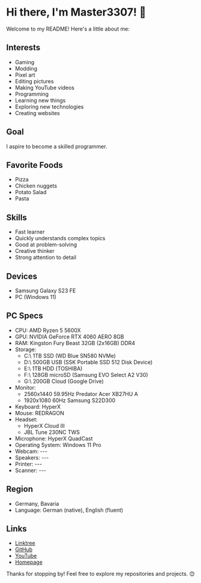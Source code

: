 # Hi there, I'm Master3307! 👋

Welcome to my README! Here's a little about me:

## Interests
- Gaming
- Modding
- Pixel art
- Editing pictures
- Making YouTube videos
- Programming
- Learning new things
- Exploring new technologies
- Creating websites

## Goal
I aspire to become a skilled programmer.

## Favorite Foods
- Pizza
- Chicken nuggets
- Potato Salad
- Pasta

## Skills
- Fast learner
- Quickly understands complex topics
- Good at problem-solving
- Creative thinker
- Strong attention to detail

## Devices
- Samsung Galaxy S23 FE
- PC (Windows 11)

## PC Specs
- CPU: AMD Ryzen 5 5600X
- GPU: NVIDIA GeForce RTX 4060 AERO 8GB
- RAM: Kingston Fury Beast 32GB (2x16GB) DDR4
- Storage:
    - C:\ 1TB SSD (WD Blue SN580 NVMe)
    - D:\ 500GB USB (SSK Portable SSD 512 Disk Device)
    - E:\ 1TB HDD (TOSHIBA)
    - F:\ 128GB microSD (Samsung EVO Select A2 V30)
    - G:\ 200GB Cloud (Google Drive)
- Monitor:
    - 2560x1440 59.95Hz Predator Acer XB27HU A
    - 1920x1080 60Hz Samsung S22D300
- Keyboard: HyperX
- Mouse: REDRAGON
- Headset:
    - HyperX Cloud III
    - JBL Tune 230NC TWS
- Microphone: HyperX QuadCast
- Operating System: Windows 11 Pro
- Webcam: ---
- Speakers: ---
- Printer: ---
- Scanner: ---

## Region
- Germany, Bavaria
- Language: German (native), English (fluent)

## Links
- [Linktree](https://master3307.netlify.app/linktree/)
- [GitHub](https://github.com/Master3307)
- [YouTube](https://www.youtube.com/@Master3307)
- [Homepage](https://master3307.netlify.app/)

Thanks for stopping by! Feel free to explore my repositories and projects. 😊
